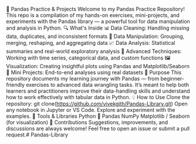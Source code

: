 🐼 Pandas Practice & Projects
Welcome to my Pandas Practice Repository!
This repo is a compilation of my hands-on exercises, mini-projects, and experiments with the Pandas library — a powerful tool for data manipulation and analysis in Python.
🔍 What's Inside
📊 Data Cleaning: Handling missing data, duplicates, and inconsistent formats
🧮 Data Manipulation: Grouping, merging, reshaping, and aggregating data
📈 Data Analysis: Statistical summaries and real-world exploratory analysis
🧠 Advanced Techniques: Working with time series, categorical data, and custom functions
🖼️ Visualization: Creating insightful plots using Pandas and Matplotlib/Seaborn
📂 Mini Projects: End-to-end analyses using real datasets
🚀 Purpose
This repository documents my learning journey with Pandas — from beginner-friendly exercises to advanced data wrangling tasks. It’s meant to help both learners and practitioners improve their data-handling skills and understand how to work effectively with tabular data in Python.
💡 How to Use
Clone the repository:
git clone(https://github.com/vivekgith/Pandas-Library.git)
Open any notebook in Jupyter or VS Code.
Explore and experiment with the examples.
🧰 Tools & Libraries
Python 🐍
Pandas
NumPy
Matplotlib / Seaborn (for visualization)
🤝 Contributions
Suggestions, improvements, and discussions are always welcome! Feel free to open an issue or submit a pull request.# Pandas-Library
